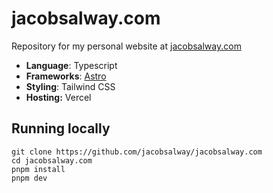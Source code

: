 # jacobsalway.com

Repository for my personal website at [jacobsalway.com](https://jacobsalway.com)

- **Language**: Typescript
- **Frameworks**: [Astro](https://astro.build)
- **Styling**: Tailwind CSS
- **Hosting:** Vercel

## Running locally

```
git clone https://github.com/jacobsalway/jacobsalway.com
cd jacobsalway.com
pnpm install
pnpm dev
```

